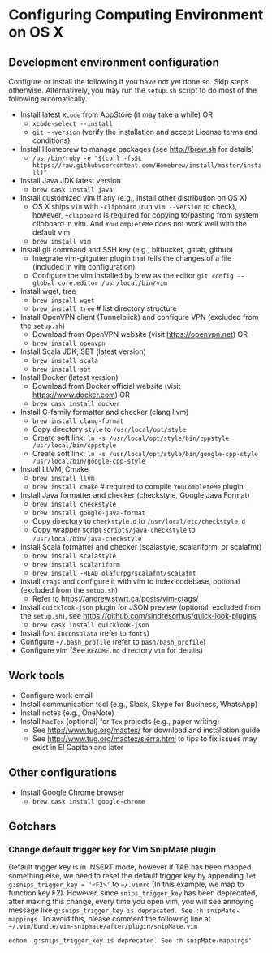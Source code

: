 # Configuring Computing Environment on OS X

## Development environment configuration

Configure or install the following if you have not yet done so. Skip steps otherwise. Alternatively,
you may run the `setup.sh` script to do most of the following automatically.

+ Install latest `Xcode` from AppStore (it may take a while) OR
    - `xcode-select --install`
    - `git --version` (verify the installation and accept License terms and conditions)
+ Install Homebrew to manage packages (see http://brew.sh for details)
    - `/usr/bin/ruby -e "$(curl -fsSL
      https://raw.githubusercontent.com/Homebrew/install/master/install)"`
+ Install Java JDK latest version
    - `brew cask install java`
+ Install customized vim if any (e.g., install other distribution on OS X)
    - OS X ships `vim` with `-clipboard` (run `vim --version` to check), however,
      `+clipboard` is required for copying to/pasting from system clipboard in vim. And
      `YouCompleteMe` does not work well with the default vim
    - `brew install vim`
+ Install git command and SSH key (e.g., bitbucket, gitlab, github)
    - Integrate vim-gitgutter plugin that tells the changes of a file (included in vim configuration)
    - Configure the vim installed by brew as the editor `git config --global core.editor
      /usr/local/bin/vim`
+ Install wget, tree
    - `brew install wget`
    - `brew install tree` # list directory structure
+ Install OpenVPN client (Tunnelblick) and configure VPN (excluded from the `setup.sh`)
    - Download from OpenVPN website (visit https://openvpn.net) OR
    - `brew install openvpn`
+ Install Scala JDK, SBT (latest version)
    - `brew install scala`
    - `brew install sbt`
+ Install Docker (latest version)
    - Download from Docker official website (visit https://www.docker.com) OR
    - `brew cask install docker`
+ Install C-family formatter and checker (clang llvm)
    - `brew install clang-format`
    - Copy directory `style` to `/usr/local/opt/style`
    - Create soft link: `ln -s /usr/local/opt/style/bin/cppstyle /usr/local/bin/cppstyle`
    - Create soft link: `ln -s /usr/local/opt/style/bin/google-cpp-style
      /usr/local/bin/google-cpp-style`
+ Install LLVM, Cmake
    - `brew install llvm`
    - `brew install cmake` # required to compile `YouCompleteMe` plugin
+ Install Java formatter and checker (checkstyle, Google Java Format)
    - `brew install checkstyle`
    - `brew install google-java-format`
    - Copy directory to `checkstyle.d` to `/usr/local/etc/checkstyle.d`
    - Copy wrapper script `scripts/java-checkstyle` to `/usr/local/bin/java-checkstyle`
+ Install Scala formatter and checker (scalastyle, scalariform, or scalafmt)
    - `brew install scalastyle`
    - `brew install scalariform`
    - `brew install -HEAD olafurpg/scalafmt/scalafmt`
+ Install `ctags` and configure it with vim to index codebase, optional (excluded from the `setup.sh`)
    - Refer to https://andrew.stwrt.ca/posts/vim-ctags/
+ Install `quicklook-json` plugin for JSON preview (optional, excluded from the `setup.sh`), see
  https://github.com/sindresorhus/quick-look-plugins
    - `brew cask install quicklook-json`
+ Install font `Inconsolata` (refer to `fonts`)
+ Configure `~/.bash_profile` (refer to `bash/bash_profile`)
+ Configure vim (See `README.md` directory `vim` for details)

## Work tools

+ Configure work email
+ Install communication tool (e.g., Slack, Skype for Business, WhatsApp)
+ Install notes (e.g., OneNote)
+ Install `MacTex` (optional) for `Tex` projects (e.g., paper writing)
    - See http://www.tug.org/mactex/ for download and installation guide
    - See http://www.tug.org/mactex/sierra.html to tips to fix issues may exist in EI Capitan and
    later

## Other configurations

+ Install Google Chrome browser
    - `brew cask install google-chrome`

## Gotchars

### Change default trigger key for Vim SnipMate plugin

Default trigger key is <TAB> in INSERT mode, however if TAB has been mapped something
else, we need to reset the default trigger key by appending `let g:snips_trigger_key = '<F2>'` to
`~/.vimrc` (In this example, we map to function key F2). However, since `snips_trigger_key` has been
deprecated, after making this change, every time you open vim, you will see annoying message like
`g:snips_trigger_key is deprecated. See :h snipMate-mappings`. To avoid this, please comment the
following line at `~/.vim/bundle/vim-snipmate/after/plugin/snipMate.vim`

```
echom 'g:snips_trigger_key is deprecated. See :h snipMate-mappings'
```
